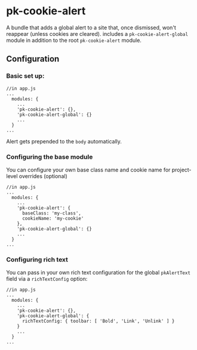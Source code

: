 # pk-cookie-alert

A bundle that adds a global alert to a site that, once dismissed, won't reappear (unless cookies are cleared). includes a `pk-cookie-alert-global` module in addition to the root `pk-cookie-alert` module.

## Configuration

### Basic set up:

```
//in app.js
...
  modules: {
    ...
    'pk-cookie-alert': {},
    'pk-cookie-alert-global': {}
    ...
  }
...
```

Alert gets prepended to the `body` automatically.

### Configuring the base module

You can configure your own base class name and cookie name for project-level overrides (optional)

```
//in app.js
...
  modules: {
    ...
    'pk-cookie-alert': {
      baseClass: 'my-class',
      cookieName: 'my-cookie'
    },
    'pk-cookie-alert-global': {}
    ...
  }
...
```

### Configuring rich text

You can pass in your own rich text configuration for the global `pkAlertText` field via a `richTextConfig` option:

```
//in app.js
...
  modules: {
    ...
    'pk-cookie-alert': {},
    'pk-cookie-alert-global': {
      richTextConfig: { toolbar: [ 'Bold', 'Link', 'Unlink' ] }
    }
    ...
  }
...
```
